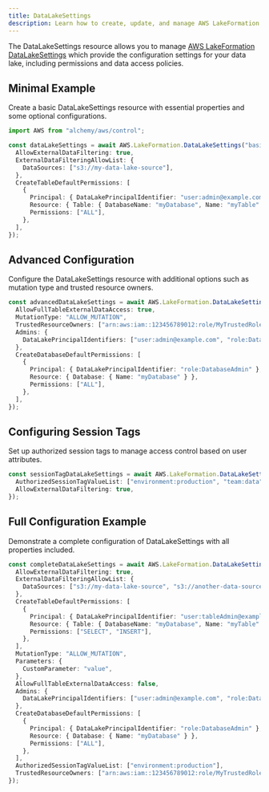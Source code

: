 ```yaml
---
title: DataLakeSettings
description: Learn how to create, update, and manage AWS LakeFormation DataLakeSettingss using Alchemy Cloud Control.
---
```



The DataLakeSettings resource allows you to manage [AWS LakeFormation DataLakeSettings](https://docs.aws.amazon.com/lakeformation/latest/userguide/) which provide the configuration settings for your data lake, including permissions and data access policies.

## Minimal Example

Create a basic DataLakeSettings resource with essential properties and some optional configurations.

```ts
import AWS from "alchemy/aws/control";

const dataLakeSettings = await AWS.LakeFormation.DataLakeSettings("basicDataLakeSettings", {
  AllowExternalDataFiltering: true,
  ExternalDataFilteringAllowList: {
    DataSources: ["s3://my-data-lake-source"],
  },
  CreateTableDefaultPermissions: [
    {
      Principal: { DataLakePrincipalIdentifier: "user:admin@example.com" },
      Resource: { Table: { DatabaseName: "myDatabase", Name: "myTable" } },
      Permissions: ["ALL"],
    },
  ],
});
```

## Advanced Configuration

Configure the DataLakeSettings resource with additional options such as mutation type and trusted resource owners.

```ts
const advancedDataLakeSettings = await AWS.LakeFormation.DataLakeSettings("advancedDataLakeSettings", {
  AllowFullTableExternalDataAccess: true,
  MutationType: "ALLOW_MUTATION",
  TrustedResourceOwners: ["arn:aws:iam::123456789012:role/MyTrustedRole"],
  Admins: {
    DataLakePrincipalIdentifiers: ["user:admin@example.com", "role:DataLakeAdmin"],
  },
  CreateDatabaseDefaultPermissions: [
    {
      Principal: { DataLakePrincipalIdentifier: "role:DatabaseAdmin" },
      Resource: { Database: { Name: "myDatabase" } },
      Permissions: ["ALL"],
    },
  ],
});
```

## Configuring Session Tags

Set up authorized session tags to manage access control based on user attributes.

```ts
const sessionTagDataLakeSettings = await AWS.LakeFormation.DataLakeSettings("sessionTagDataLakeSettings", {
  AuthorizedSessionTagValueList: ["environment:production", "team:data"],
  AllowExternalDataFiltering: true,
});
```

## Full Configuration Example

Demonstrate a complete configuration of DataLakeSettings with all properties included.

```ts
const completeDataLakeSettings = await AWS.LakeFormation.DataLakeSettings("completeDataLakeSettings", {
  AllowExternalDataFiltering: true,
  ExternalDataFilteringAllowList: {
    DataSources: ["s3://my-data-lake-source", "s3://another-data-source"],
  },
  CreateTableDefaultPermissions: [
    {
      Principal: { DataLakePrincipalIdentifier: "user:tableAdmin@example.com" },
      Resource: { Table: { DatabaseName: "myDatabase", Name: "myTable" } },
      Permissions: ["SELECT", "INSERT"],
    },
  ],
  MutationType: "ALLOW_MUTATION",
  Parameters: {
    CustomParameter: "value",
  },
  AllowFullTableExternalDataAccess: false,
  Admins: {
    DataLakePrincipalIdentifiers: ["user:admin@example.com", "role:DataLakeAdmin"],
  },
  CreateDatabaseDefaultPermissions: [
    {
      Principal: { DataLakePrincipalIdentifier: "role:DatabaseAdmin" },
      Resource: { Database: { Name: "myDatabase" } },
      Permissions: ["ALL"],
    },
  ],
  AuthorizedSessionTagValueList: ["environment:production"],
  TrustedResourceOwners: ["arn:aws:iam::123456789012:role/MyTrustedRole"],
});
```
